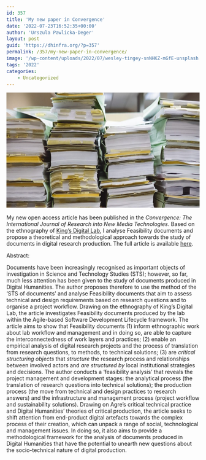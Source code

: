 ```yaml
---
id: 357
title: 'My new paper in Convergence'
date: '2022-07-23T16:52:35+00:00'
author: 'Urszula Pawlicka-Deger'
layout: post
guid: 'https://dhinfra.org/?p=357'
permalink: /357/my-new-paper-in-convergence/
image: '/wp-content/uploads/2022/07/wesley-tingey-snNHKZ-mGfE-unsplash.jpg'
tags: '2022'
categories:
    - Uncategorized
---
```


<img src="/wp-content/2022/357.jpg"  width="700" height="300">

My new open access article has been published in the *Convergence: The International Journal of Research into New Media Technologies*. Based on the ethnography of [King’s Digital Lab](https://kdl.kcl.ac.uk), I analyse Feasibility documents and propose a theoretical and methodological approach towards the study of documents in digital research production. The full article is available [here](https://journals.sagepub.com/doi/full/10.1177/13548565221111073). <!--more-->

Abstract:

Documents have been increasingly recognised as important objects of investigation in Science and Technology Studies (STS); however, so far, much less attention has been given to the study of documents produced in Digital Humanities. The author proposes therefore to use the method of the ‘STS of documents’ and analyse Feasibility documents that aim to assess technical and design requirements based on research questions and to organise a project workflow. Drawing on the ethnography of King’s Digital Lab, the article investigates Feasibility documents produced by the lab within the Agile-based Software Development Lifecycle framework. The article aims to show that Feasibility documents (1) inform ethnographic work about lab workflow and management and in doing so, are able to capture the interconnectedness of work layers and practices; (2) enable an empirical analysis of digital research projects and the process of translation from research questions, to methods, to technical solutions; (3) are *critical structuring objects* that *structure* the research process and relationships between involved actors and *are structured by* local institutional strategies and decisions. The author conducts a ‘feasibility analysis’ that reveals the project management and development stages: the analytical process (the translation of research questions into technical solutions); the production process (the move from technical and design practices to research answers) and the infrastructure and management process (project workflow and sustainability solutions). Drawing on Agre’s critical technical practice and Digital Humanities’ theories of critical production, the article seeks to shift attention from end-product digital artefacts towards the complex process of their creation, which can unpack a range of social, technological and management issues. In doing so, it also aims to provide a methodological framework for the analysis of documents produced in Digital Humanities that have the potential to unearth new questions about the socio-technical nature of digital production.